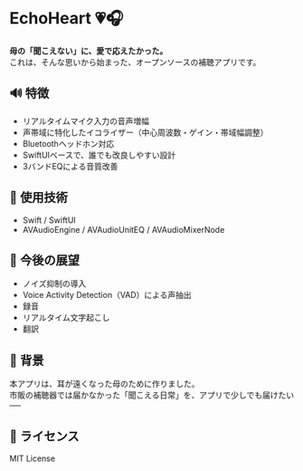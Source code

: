 # EchoHeart 💗🎧

**母の「聞こえない」に、愛で応えたかった。**  
これは、そんな思いから始まった、オープンソースの補聴アプリです。

## 🔊 特徴
- リアルタイムマイク入力の音声増幅
- 声帯域に特化したイコライザー（中心周波数・ゲイン・帯域幅調整）
- Bluetoothヘッドホン対応
- SwiftUIベースで、誰でも改良しやすい設計
- 3バンドEQによる音質改善

## 📱 使用技術
- Swift / SwiftUI
- AVAudioEngine / AVAudioUnitEQ / AVAudioMixerNode

## 🧩 今後の展望
- ノイズ抑制の導入
- Voice Activity Detection（VAD）による声抽出
- 録音
- リアルタイム文字起こし
- 翻訳

## 🧡 背景
本アプリは、耳が遠くなった母のために作りました。  
市販の補聴器では届かなかった「聞こえる日常」を、アプリで少しでも届けたい──  

## 🪪 ライセンス
MIT License


